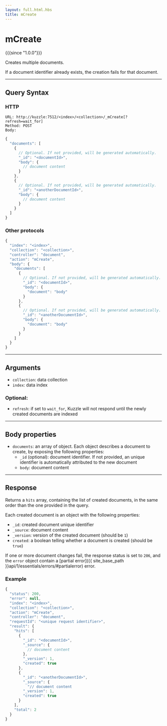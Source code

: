 ```yaml
---
layout: full.html.hbs
title: mCreate
---
```


# mCreate

{{{since "1.0.0"}}}

Creates multiple documents. 

If a document identifier already exists, the creation fails for that document.

---

## Query Syntax

### HTTP

```http
URL: http://kuzzle:7512/<index>/<collection>/_mCreate[?refresh=wait_for]
Method: POST  
Body:
```

```js
{
  "documents": [
    {
      // Optional. If not provided, will be generated automatically.
      "_id": "<documentId>", 
      "body": {
        // document content
      }
    },
    {
      // Optional. If not provided, will be generated automatically.
      "_id": "<anotherDocumentId>", 
      "body": {
        // document content
      }
    }
  ]
}
```

### Other protocols

```js
{
  "index": "<index>",
  "collection": "<collection>",
  "controller": "document",
  "action": "mCreate",
  "body": {
    "documents": [
      {
        // Optional. If not provided, will be generated automatically.
        "_id": "<documentId>",
        "body": {
          "document": "body"
        }
      },
      {
        // Optional. If not provided, will be generated automatically.
        "_id": "<anotherDocumentId>",
        "body": {
          "document": "body"
        }
      }
    ]
  }
}
```

---

## Arguments

* `collection`: data collection
* `index`: data index

### Optional:

* `refresh`: if set to `wait_for`, Kuzzle will not respond until the newly created documents are indexed

---

## Body properties

* `documents`: an array of object. Each object describes a document to create, by exposing the following properties:
  * `_id` (optional): document identifier. If not provided, an unique identifier is automatically attributed to the new document
  * `body`: document content

---

## Response

Returns a `hits` array, containing the list of created documents, in the same order than the one provided in the query.

Each created document is an object with the following properties:

* `_id`: created document unique identifier
* `_source`: document content
* `_version`: version of the created document (should be `1`)
* `created`: a boolean telling whether a document is created (should be `true`)

If one or more document changes fail, the response status is set to `206`, and the `error` object contain a [partial error]({{ site_base_path }}api/1/essentials/errors/#partialerror) error.

### Example

```javascript
{
  "status": 200,
  "error": null,
  "index": "<index>",
  "collection": "<collection>",
  "action": "mCreate",
  "controller": "document",
  "requestId": "<unique request identifier>",
  "result": {
    "hits": [
      {
        "_id": "<documentId>",
        "_source": {
          // document content
        },
        "_version": 1,
        "created": true
      },
      {
        "_id": "<anotherDocumentId>",
        "_source": {
          "// document content
        "_version": 1,
        "created": true
      }
    ],
    "total": 2
  }
}
```
